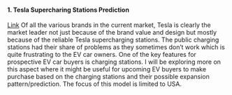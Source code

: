 #### 1. Tesla Supercharing Stations Prediction
[Link](https://github.com/vjjampani/vjjampani/tree/main/DSC-680/Project-1)
Of all the various brands in the current market, Tesla is clearly the market leader not just because of the brand value and design but mostly because of the reliable Tesla supercharging stations. The public charging stations had their share of problems as they sometimes don’t work which is quite frustrating to the EV car owners. One of the key features for prospective EV car buyers is charging stations. I will be exploring more on this aspect where it might be useful for upcoming EV buyers to make purchase based on the charging stations and their possible expansion pattern/prediction. The focus of this model is limited to USA.
